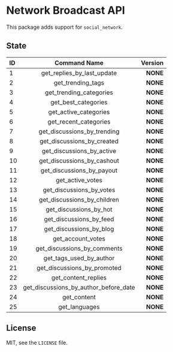 # Network Broadcast API

This package adds support for `social_network`.

## State

| **ID** | **Command Name** | **Version** |
|:-- |:----------------------------------------:|---------:|
| 1  | get_replies_by_last_update				| **NONE** |
| 2  | get_trending_tags						| **NONE** |
| 3  | get_trending_categories					| **NONE** |
| 4  | get_best_categories						| **NONE** |
| 5  | get_active_categories					| **NONE** |
| 6  | get_recent_categories					| **NONE** |
| 7  | get_discussions_by_trending				| **NONE** |
| 8  | get_discussions_by_created				| **NONE** |
| 9  | get_discussions_by_active				| **NONE** |
| 10 | get_discussions_by_cashout				| **NONE** |
| 11 | get_discussions_by_payout				| **NONE** |
| 12 | get_active_votes							| **NONE** |
| 13 | get_discussions_by_votes					| **NONE** |
| 14 | get_discussions_by_children				| **NONE** |
| 15 | get_discussions_by_hot					| **NONE** |
| 16 | get_discussions_by_feed					| **NONE** |
| 17 | get_discussions_by_blog					| **NONE** |
| 18 | get_account_votes						| **NONE** |
| 19 | get_discussions_by_comments				| **NONE** |
| 20 | get_tags_used_by_author					| **NONE** |
| 21 | get_discussions_by_promoted				| **NONE** |
| 22 | get_content_replies						| **NONE** |
| 23 | get_discussions_by_author_before_date	| **NONE** |
| 24 | get_content								| **NONE** |
| 25 | get_languages							| **NONE** |

## License

MIT, see the `LICENSE` file.

